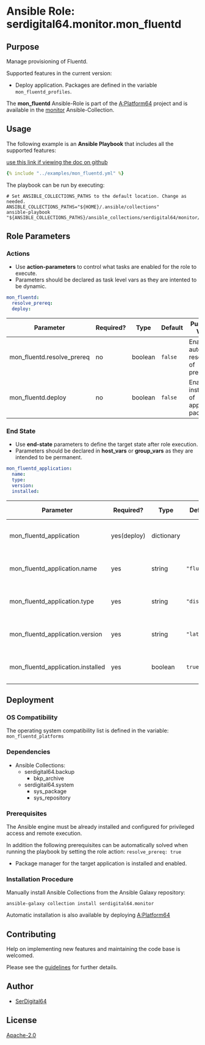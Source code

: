 # Ansible Role: serdigital64.monitor.mon_fluentd

## Purpose

Manage provisioning of Fluentd.

Supported features in the current version:

- Deploy application. Packages are defined in the variable `mon_fluentd_profiles`.

The **mon_fluentd** Ansible-Role is part of the [A:Platform64](https://github.com/aplatform64/aplatform64) project and is available in the [monitor](https://aplatform64.readthedocs.io/en/latest/collections/monitor) Ansible-Collection.

## Usage

The following example is an **Ansible Playbook** that includes all the supported features:

[use this link if viewing the doc on github](https://github.com/aplatform64/monitor/blob/main/playbooks/mon_fluentd.yml)

```yaml
{% include "../examples/mon_fluentd.yml" %}
```

The playbook can be run by executing:

```shell
# Set ANSIBLE_COLLECTIONS_PATHS to the default location. Change as needed.
ANSIBLE_COLLECTIONS_PATHS="${HOME}/.ansible/collections"
ansible-playbook "${ANSIBLE_COLLECTIONS_PATHS}/ansible_collections/serdigital64/monitor/playbooks/mon_fluentd.yml"
```

## Role Parameters

### Actions

- Use **action-parameters** to control what tasks are enabled for the role to execute.
- Parameters should be declared as task level vars as they are intented to be dynamic.

```yaml
mon_fluentd:
  resolve_prereq:
  deploy:
```

| Parameter                  | Required? | Type    | Default | Purpose / Value                             |
| -------------------------- | --------- | ------- | ------- | ------------------------------------------- |
| mon_fluentd.resolve_prereq | no        | boolean | `false` | Enable automatic resolution of prequisites  |
| mon_fluentd.deploy         | no        | boolean | `false` | Enable installation of application packages |

### End State

- Use **end-state** parameters to define the target state after role execution.
- Parameters should be declared in **host_vars** or **group_vars** as they are intended to be permanent.

```yaml
mon_fluentd_application:
  name:
  type:
  version:
  installed:
```

| Parameter                         | Required?   | Type       | Default     | Purpose / Value                    |
| --------------------------------- | ----------- | ---------- | ----------- | ---------------------------------- |
| mon_fluentd_application           | yes(deploy) | dictionary |             | Set application package end state  |
| mon_fluentd_application.name      | yes         | string     | `"fluentd"` | Select application package name    |
| mon_fluentd_application.type      | yes         | string     | `"distro"`  | Select application package type    |
| mon_fluentd_application.version   | yes         | string     | `"latest"`  | Select application package version |
| mon_fluentd_application.installed | yes         | boolean    | `true`      | Set application package end state  |

## Deployment

### OS Compatibility

The operating system compatibility list is defined in the variable: `mon_fluentd_platforms`

### Dependencies

- Ansible Collections:
  - serdigital64.backup
    - bkp_archive
  - serdigital64.system
    - sys_package
    - sys_repository

### Prerequisites

The Ansible engine must be already installed and configured for privileged access and remote execution.

In addition the following prerequisites can be automatically solved when running the playbook by setting the role action: `resolve_prereq: true`

- Package manager for the target application is installed and enabled.

### Installation Procedure

Manually install Ansible Collections from the Ansible Galaxy repository:

```shell
ansible-galaxy collection install serdigital64.monitor
```

Automatic installation is also available by deploying [A:Platform64](https://aplatform64.readthedocs.io/en/latest/#deployment)

## Contributing

Help on implementing new features and maintaining the code base is welcomed.

Please see the [guidelines](https://aplatform64.readthedocs.io/en/latest/CONTRIBUTING.md) for further details.

## Author

- [SerDigital64](https://serdigital64.github.io/)

## License

[Apache-2.0](https://www.apache.org/licenses/LICENSE-2.0.txt)
